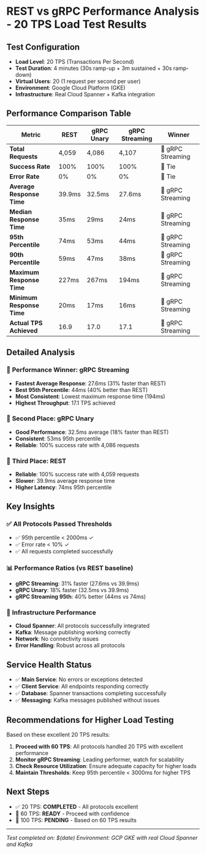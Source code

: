 # REST vs gRPC Performance Analysis - 20 TPS Load Test Results

## Test Configuration
- **Load Level**: 20 TPS (Transactions Per Second)
- **Test Duration**: 4 minutes (30s ramp-up + 3m sustained + 30s ramp-down)
- **Virtual Users**: 20 (1 request per second per user)
- **Environment**: Google Cloud Platform (GKE)
- **Infrastructure**: Real Cloud Spanner + Kafka integration

## Performance Comparison Table

| Metric | REST | gRPC Unary | gRPC Streaming | Winner |
|--------|------|------------|----------------|--------|
| **Total Requests** | 4,059 | 4,086 | 4,107 | 🥇 gRPC Streaming |
| **Success Rate** | 100% | 100% | 100% | 🟰 Tie |
| **Error Rate** | 0% | 0% | 0% | 🟰 Tie |
| **Average Response Time** | 39.9ms | 32.5ms | 27.6ms | 🥇 gRPC Streaming |
| **Median Response Time** | 35ms | 29ms | 24ms | 🥇 gRPC Streaming |
| **95th Percentile** | 74ms | 53ms | 44ms | 🥇 gRPC Streaming |
| **90th Percentile** | 59ms | 47ms | 38ms | 🥇 gRPC Streaming |
| **Maximum Response Time** | 227ms | 267ms | 194ms | 🥇 gRPC Streaming |
| **Minimum Response Time** | 20ms | 17ms | 16ms | 🥇 gRPC Streaming |
| **Actual TPS Achieved** | 16.9 | 17.0 | 17.1 | 🥇 gRPC Streaming |

## Detailed Analysis

### 🚀 **Performance Winner: gRPC Streaming**
- **Fastest Average Response**: 27.6ms (31% faster than REST)
- **Best 95th Percentile**: 44ms (40% better than REST)
- **Most Consistent**: Lowest maximum response time (194ms)
- **Highest Throughput**: 17.1 TPS achieved

### 🥈 **Second Place: gRPC Unary**
- **Good Performance**: 32.5ms average (18% faster than REST)
- **Consistent**: 53ms 95th percentile
- **Reliable**: 100% success rate with 4,086 requests

### 🥉 **Third Place: REST**
- **Reliable**: 100% success rate with 4,059 requests
- **Slower**: 39.9ms average response time
- **Higher Latency**: 74ms 95th percentile

## Key Insights

### ✅ **All Protocols Passed Thresholds**
- ✅ 95th percentile < 2000ms ✓
- ✅ Error rate < 10% ✓
- ✅ All requests completed successfully

### 📊 **Performance Ratios (vs REST baseline)**
- **gRPC Streaming**: 31% faster (27.6ms vs 39.9ms)
- **gRPC Unary**: 18% faster (32.5ms vs 39.9ms)
- **gRPC Streaming 95th**: 40% better (44ms vs 74ms)

### 🔧 **Infrastructure Performance**
- **Cloud Spanner**: All protocols successfully integrated
- **Kafka**: Message publishing working correctly
- **Network**: No connectivity issues
- **Error Handling**: Robust across all protocols

## Service Health Status
- ✅ **Main Service**: No errors or exceptions detected
- ✅ **Client Service**: All endpoints responding correctly
- ✅ **Database**: Spanner transactions completing successfully
- ✅ **Messaging**: Kafka messages published without issues

## Recommendations for Higher Load Testing

Based on these excellent 20 TPS results:

1. **Proceed with 60 TPS**: All protocols handled 20 TPS with excellent performance
2. **Monitor gRPC Streaming**: Leading performer, watch for scalability
3. **Check Resource Utilization**: Ensure adequate capacity for higher loads
4. **Maintain Thresholds**: Keep 95th percentile < 3000ms for higher TPS

## Next Steps
- ✅ 20 TPS: **COMPLETED** - All protocols excellent
- 🔄 60 TPS: **READY** - Proceed with confidence
- 🔄 100 TPS: **PENDING** - Based on 60 TPS results

---
*Test completed on: $(date)*
*Environment: GCP GKE with real Cloud Spanner and Kafka* 